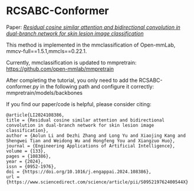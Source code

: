 # RCSABC-Conformer  
Paper: [*Residual cosine similar attention and bidirectional convolution in dual-branch network for skin lesion image classification*](https://www.sciencedirect.com/science/article/abs/pii/S095219762400544X)  

This method is implemented in the mmclassification of Open-mmLab,  
mmcv-full==1.5.1,mmcls==0.22.1.  

Currently, mmclassification is updated to mmpretrain: https://github.com/open-mmlab/mmpretrain 
  
After completing the tutorial, you only need to add the RCSABC-conformer.py in the following path and configure it correctly:  
mmpretrain/models/backbones  

If you find our paper/code is helpful, please consider citing:  
```
@article{LI2024108386,
title = {Residual cosine similar attention and bidirectional convolution in dual-branch network for skin lesion image classification},
author = {Aolun Li and Dezhi Zhang and Long Yu and Xiaojing Kang and Shengwei Tian and Weidong Wu and Hongfeng You and Xiangzuo Huo},
journal = {Engineering Applications of Artificial Intelligence},
volume = {133},
pages = {108386},
year = {2024},
issn = {0952-1976},
doi = {https://doi.org/10.1016/j.engappai.2024.108386},
url = {https://www.sciencedirect.com/science/article/pii/S095219762400544X}
```

